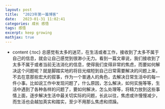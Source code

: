 ```yaml
---
layout: post
title:  "2023年第一篇博客"
date:   2023-01-31 11:02:41
categories: 成长 感悟
tags: 感悟 
excerpt: keep growing
mathjax: true
---
```

* content
{:toc}
总感觉有太多的迷茫，在生活或者工作，接收到了太多不属于自己的信息，就会让自己感觉到很渺小无力。看到一篇文章说，我们接收到了太多不属于或者当前无法消化的信息，使得我们变得非常的焦虑，而要如何解决这个问题呢？就是脚踏实地的将目光缩短到自己日常需要解决的问题上来，不去在意那些宏大的叙事，作为一个普通人的角色，去解决日常生活中的每一件小事。比如说工作中发现问题了，什么原因，怎么解决，如何实施等等，生活中遇到了各种各样的问题了，要如何解决，怎么处理等，将精力放到这些事情上面，逐步解决生活中最关切实际的问题，长此以往，焦虑或许慢慢减少，而生活也会越加真实和踏实，至少不用那么焦虑和烦躁。